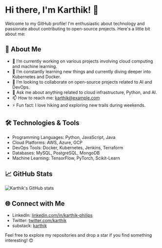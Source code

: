 # Hi there, I'm Karthik! 👋

Welcome to my GitHub profile! I'm enthusiastic about technology and passionate about contributing to open-source projects. Here's a little bit about me:

## 🚀 About Me

- 🔭 I’m currently working on various projects involving cloud computing and machine learning.
- 🌱 I’m constantly learning new things and currently diving deeper into Kubernetes and Docker.
- 👯 I’m looking to collaborate on open-source projects related to AI and DevOps.
- 💬 Ask me about anything related to cloud infrastructure, Python, and AI.
- 📫 How to reach me: [karthik@example.com](mailto:Karthik.Shetty@philips.com)
- ⚡ Fun fact: I love hiking and exploring new trails during weekends.

## 🛠️ Technologies & Tools

- Programming Languages: Python, JavaScript, Java
- Cloud Platforms: AWS, Azure, GCP
- DevOps Tools: Docker, Kubernetes, Jenkins, Terraform
- Databases: MySQL, PostgreSQL, MongoDB
- Machine Learning: TensorFlow, PyTorch, Scikit-Learn

## 📈 GitHub Stats

![Karthik's GitHub stats](https://github-readme-stats.vercel.app/api?username=karthik-philips-ta&show_icons=true&theme=radical)

## 🌐 Connect with Me

- LinkedIn: [linkedin.com/in/karthik-philips](www.linkedin.com/in/karthik-shetty-90502958)
- Twitter: [twitter.com/karthik](@Terra_insight)
- substack: [karthik](https://substack.com/@terrainsights)

Feel free to explore my repositories and drop a star if you find something interesting! 😊

